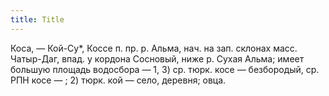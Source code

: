 ```yaml
---
title: Title
---
```


Коса, — Кой-Су*, Коссе п. пр. р. Альма, нач. на зап. склонах масс. Чатыр-Даг,
впад. у кордона Сосновый, ниже р. Сухая Альма; имеет большую площадь водосбора —
1, 3) ср. тюрк. косе — безбородый, ср. РПН косе — ; 2) тюрк. кой — село,
деревня; овца.
